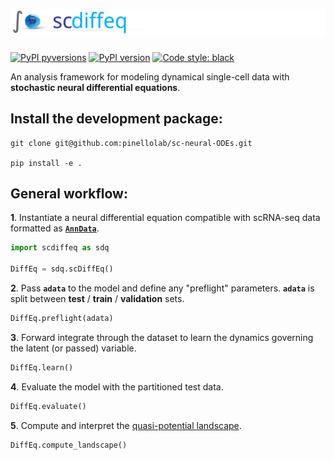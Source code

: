 # ![scdiffeq-logo](docs/imgs/scdiffeq.logo.svg)

[![PyPI pyversions](https://img.shields.io/pypi/pyversions/scdiffeq.svg)](https://pypi.python.org/pypi/scdiffeq/)
[![PyPI version](https://badge.fury.io/py/scdiffeq.svg)](https://badge.fury.io/py/scdiffeq)
[![Code style: black](https://img.shields.io/badge/code%20style-black-000000.svg)](https://github.com/psf/black)

An analysis framework for modeling dynamical single-cell data with **stochastic neural differential equations**.

## Install the development package:

```
git clone git@github.com:pinellolab/sc-neural-ODEs.git

pip install -e .
```

## General workflow:

**1**. Instantiate a neural differential equation compatible with scRNA-seq data formatted as [**`AnnData`**](https://anndata.readthedocs.io/en/stable/).
```python
import scdiffeq as sdq

DiffEq = sdq.scDiffEq()
```

**2**. Pass **`adata`** to the model and define any "preflight" parameters. **`adata`** is split between **test** / **train** / **validation** sets.
```python
DiffEq.preflight(adata)
```

**3**. Forward integrate through the dataset to learn the dynamics governing the latent (or passed) variable.
```python
DiffEq.learn()
```

**4**. Evaluate the model with the partitioned test data.
```python
DiffEq.evaluate()
```

**5**. Compute and interpret the [quasi-potential landscape](https://royalsocietypublishing.org/doi/10.1098/rsif.2012.0434).
```python
DiffEq.compute_landscape()
```
